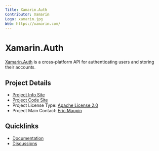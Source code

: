 ```yaml
---
Title: Xamarin.Auth
Contributor: Xamarin
Logo: xamarin.jpg
Web: https://xamarin.com/
---
```

# Xamarin.Auth

[Xamarin.Auth](https://github.com/xamarin/Xamarin.Auth/blob/master/License.md) is a cross-platform API for authenticating users and storing their accounts.

## Project Details
* [Project Info Site](https://github.com/xamarin/Xamarin.Auth) 
* [Project Code Site](https://github.com/xamarin/Xamarin.Auth)
* Project License Type: [Apache License 2.0](https://github.com/xamarin/Xamarin.Auth/blob/master/License.md)
* Project Main Contact: [Eric Maupin](https://github.com/ermau) 

## Quicklinks

* [Documentation](https://github.com/xamarin/Xamarin.Auth/blob/master/GettingStarted.md)
* [Discussions](https://github.com/xamarin/Xamarin.Auth/issues)